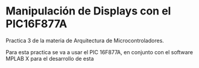 # Manipulación de Displays con el PIC16F877A
Practica 3 de la materia de Arquitectura de Microcontroladores.

Para esta practica se va a usar el PIC 16F877A, en conjunto con el software MPLAB X para el desarrollo de esta

